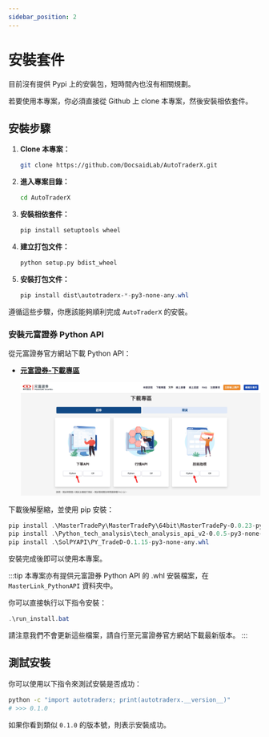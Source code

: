 ```yaml
---
sidebar_position: 2
---
```


# 安裝套件

目前沒有提供 Pypi 上的安裝包，短時間內也沒有相關規劃。

若要使用本專案，你必須直接從 Github 上 clone 本專案，然後安裝相依套件。

## 安裝步驟

1. **Clone 本專案：**

   ```bash
   git clone https://github.com/DocsaidLab/AutoTraderX.git
   ```

2. **進入專案目錄：**

   ```bash
   cd AutoTraderX
   ```

3. **安裝相依套件：**

   ```bash
   pip install setuptools wheel
   ```

4. **建立打包文件：**

   ```bash
   python setup.py bdist_wheel
   ```

5. **安裝打包文件：**

   ```powershell
   pip install dist\autotraderx-*-py3-none-any.whl
   ```

遵循這些步驟，你應該能夠順利完成 `AutoTraderX` 的安裝。

### 安裝元富證券 Python API

從元富證券官方網站下載 Python API：

- [**元富證券-下載專區**](https://mlapi.masterlink.com.tw/web_api/service/home#download)

  ![download](./img/download.jpg)

下載後解壓縮，並使用 pip 安裝：

```powershell
pip install .\MasterTradePy\MasterTradePy\64bit\MasterTradePy-0.0.23-py3-none-win_amd64.whl
pip install .\Python_tech_analysis\tech_analysis_api_v2-0.0.5-py3-none-win_amd64.whl
pip install .\SolPYAPI\PY_TradeD-0.1.15-py3-none-any.whl
```

安裝完成後即可以使用本專案。

:::tip
本專案亦有提供元富證券 Python API 的 .whl 安裝檔案，在 `MasterLink_PythonAPI` 資料夾中。

你可以直接執行以下指令安裝：

```powershell
.\run_install.bat
```

請注意我們不會更新這些檔案，請自行至元富證券官方網站下載最新版本。
:::

## 測試安裝

你可以使用以下指令來測試安裝是否成功：

```bash
python -c "import autotraderx; print(autotraderx.__version__)"
# >>> 0.1.0
```

如果你看到類似 `0.1.0` 的版本號，則表示安裝成功。
